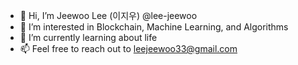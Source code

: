 

<!--
**jeewoo-lee/jeewoo-lee** is a ✨ _special_ ✨ repository because its `README.md` (this file) appears on your GitHub profile.
-->

- 👋 Hi, I’m Jeewoo Lee (이지우) @lee-jeewoo
- 👀 I’m interested in Blockchain, Machine Learning, and Algorithms
- 🌱 I’m currently learning about life
- 📫 Feel free to reach out to leejeewoo33@gmail.com

